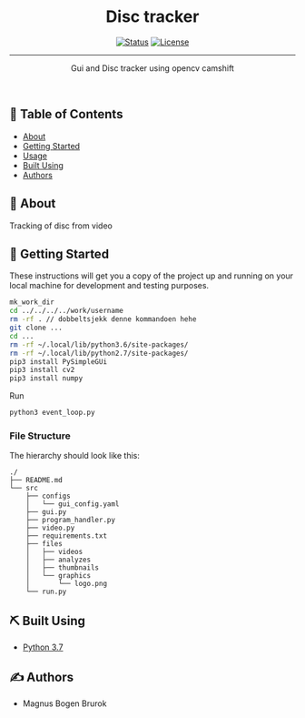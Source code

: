 <h1 align="center">Disc tracker</h1>

<div align="center">

  [![Status](https://img.shields.io/badge/status-active-success.svg)]()
  [![License](https://img.shields.io/badge/license-MIT-blue.svg)](/LICENSE)

</div>

---

<p align="center">
Gui and Disc tracker using opencv camshift
</p>
<br>

## 📝 Table of Contents
- [About](#about)
- [Getting Started](#getting_started)
- [Usage](#usage)
- [Built Using](#built_using)
- [Authors](#authors)


## 🧐 About <a name = "about"></a>
Tracking of disc from video

## 🏁 Getting Started <a name = "getting_started"></a>
These instructions will get you a copy of the project up and running on your local machine for development and testing purposes.

```bash
mk_work_dir
cd ../../../../work/username
rm -rf . // dobbeltsjekk denne kommandoen hehe
git clone ...
cd ...
rm -rf ~/.local/lib/python3.6/site-packages/
rm -rf ~/.local/lib/python2.7/site-packages/
pip3 install PySimpleGUi
pip3 install cv2
pip3 install numpy
```

Run
```bash
python3 event_loop.py
```

### File Structure

The hierarchy should look like this:

    ./
    ├── README.md
    └── src
        ├── configs
        │   └── gui_config.yaml
        ├── gui.py
        ├── program_handler.py
        ├── video.py
        ├── requirements.txt
        ├── files
        │   ├── videos
        │   ├── analyzes
        │   ├── thumbnails
        │   └── graphics
        │       └── logo.png
        └── run.py




## ⛏️ Built Using <a name = "built_using"></a>
- [Python 3.7](https://www.python.org/)


## ✍️ Authors <a name = "authors"></a>
- Magnus Bogen Brurok

